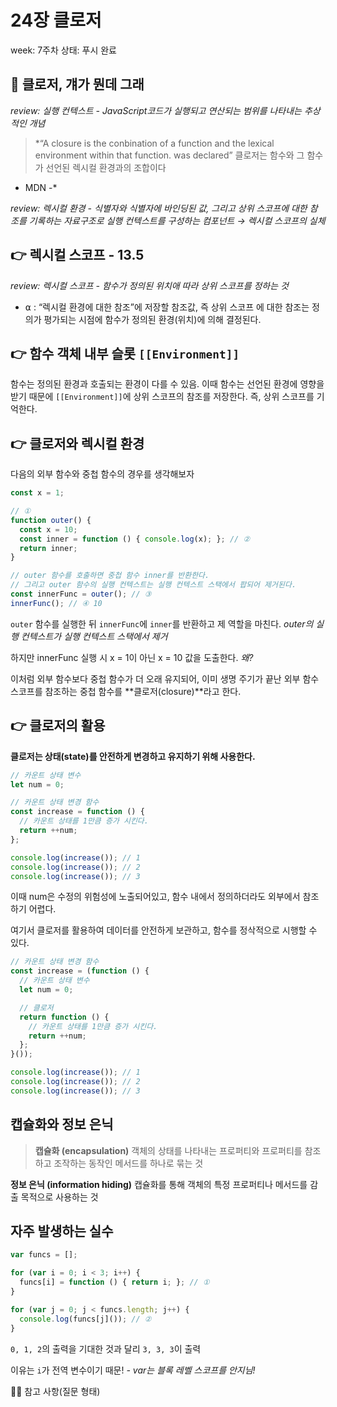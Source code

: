# 24장 클로저

week: 7주차
상태: 푸시 완료

## 🧐 클로저, 걔가 뭔데 그래

*review: 실행 컨텍스트 - JavaScript코드가 실행되고 연산되는 범위를 나타내는 추상적인 개념*

> *“A closure is the conbination of a function and the lexical environment within that function. was declared”
클로저는 함수와 그 함수가 선언된 렉시컬 환경과의 조합이다

- MDN -*
> 

*review: 렉시컬 환경 - 식별자와 식별자에 바인딩된 값, 그리고 상위 스코프에 대한 참조를 기록하는 자료구조로 실행 컨텍스트를 구성하는 컴포넌트 → 렉시컬 스코프의 실체*

## 👉 렉시컬 스코프 - 13.5

 *review: 렉시컬 스코프 - 함수가 정의된 위치애 따라 상위 스코프를 정하는 것*

+ ⍺ : “렉시컬 환경에 대한 참조”에 저장할 참조값, 즉 상위 스코프 에 대한 참조는 정의가 평가되는 시점에 함수가 정의된 환경(위치)에 의해 결정된다.

## 👉 함수 객체 내부 슬롯 `[[Environment]]`

함수는 정의된 환경과 호출되는 환경이 다를 수 있음. 이때 함수는 선언된 환경에 영향을 받기 때문에 `[[Environment]]`에 상위 스코프의 참조를 저장한다. 즉, 상위 스코프를 기억한다.

## 👉 클로저와 렉시컬 환경

다음의 외부 함수와 중첩 함수의 경우를 생각해보자

```jsx
const x = 1;

// ①
function outer() {
  const x = 10;
  const inner = function () { console.log(x); }; // ②
  return inner;
}

// outer 함수를 호출하면 중첩 함수 inner를 반환한다.
// 그리고 outer 함수의 실행 컨텍스트는 실행 컨텍스트 스택에서 팝되어 제거된다.
const innerFunc = outer(); // ③
innerFunc(); // ④ 10
```

`outer` 함수를 실행한 뒤 `innerFunc`에 `inner`를 반환하고 제 역할을 마친다. *outer의 실행 컨텍스트가 실행 컨텍스트 스택에서 제거*

하지만 innerFunc 실행 시 x = 1이 아닌 x = 10 값을 도출한다. *왜?*

이처럼 외부 함수보다 중첩 함수가 더 오래 유지되어, 이미 생명 주기가 끝난 외부 함수 스코프를 참조하는 중첩 함수를 **클로저(closure)**라고 한다.

## 👉 클로저의 활용

**클로저는 상태(state)를 안전하게 변경하고 유지하기 위해 사용한다.**

```jsx
// 카운트 상태 변수
let num = 0;

// 카운트 상태 변경 함수
const increase = function () {
  // 카운트 상태를 1만큼 증가 시킨다.
  return ++num;
};

console.log(increase()); // 1
console.log(increase()); // 2
console.log(increase()); // 3
```

이때 num은 수정의 위험성에 노출되어있고, 함수 내에서 정의하더라도 외부에서 참조하기 어렵다.

여기서 클로저를 활용하여 데이터를 안전하게 보관하고, 함수를 정삭적으로 시행할 수 있다.

```jsx
// 카운트 상태 변경 함수
const increase = (function () {
  // 카운트 상태 변수
  let num = 0;

  // 클로저
  return function () {
    // 카운트 상태를 1만큼 증가 시킨다.
    return ++num;
  };
}());

console.log(increase()); // 1
console.log(increase()); // 2
console.log(increase()); // 3
```

## 캡슐화와 정보 은닉

> **캡슐화 (encapsulation)**
객체의 상태를 나타내는 프로퍼티와 프로퍼티를 참조하고 조작하는 동작인 메서드를 하나로 묶는 것

**정보 은닉 (information hiding)**
캡슐화를 통해 객체의 특정 프로퍼티나 메서드를 감출 목적으로 사용하는 것
> 

## 자주 발생하는 실수

```jsx
var funcs = [];

for (var i = 0; i < 3; i++) {
  funcs[i] = function () { return i; }; // ①
}

for (var j = 0; j < funcs.length; j++) {
  console.log(funcs[j]()); // ②
}
```

`0, 1, 2`의 출력을 기대한 것과 달리 `3, 3, 3`이 출력

이유는 `i`가 전역 변수이기 때문! *- var는 블록 레벨 스코프를 안지님!*

🙋‍♀️ 참고 사항(질문 형태)